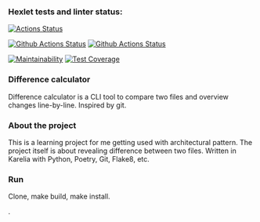 ### Hexlet tests and linter status:
[![Actions Status](https://github.com/ghost-of-karelia/python-project-50/actions/workflows/hexlet-check.yml/badge.svg)](https://github.com/ghost-of-karelia/python-project-50/actions)

[![Github Actions Status](https://github.com/hexlet-boilerplates/python-package/workflows/Python%20CI/badge.svg)](https://github.com/hexlet-boilerplates/python-package/actions)
[![Github Actions Status](https://github.com/ghost-of-karelia/python-project-50/workflows/Python%20CI/badge.svg)](https://github.com/hexlet-boilerplates/python-package/actions)

[![Maintainability](https://api.codeclimate.com/v1/badges/9f4b4bdac0b8dbd6fcb0/maintainability)](https://codeclimate.com/github/ghost-of-karelia/python-project-50/maintainability)
[![Test Coverage](https://api.codeclimate.com/v1/badges/9f4b4bdac0b8dbd6fcb0/test_coverage)](https://codeclimate.com/github/ghost-of-karelia/python-project-50/test_coverage)

### Difference calculator

Difference calculator is a CLI tool to compare two files and overview changes line-by-line. Inspired by git. 

### About the project
This is a learning project for me getting used with architectural pattern. The project itself is about revealing difference between two files. Written in Karelia with Python, Poetry, Git, Flake8, etc.

### Run
Clone, make build, make install.

.